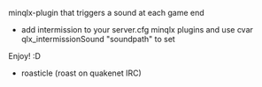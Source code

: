 minqlx-plugin that triggers a sound at each game end
- add intermission to your server.cfg minqlx plugins and use cvar qlx_intermissionSound "soundpath" to set

Enjoy! :D
- roasticle (roast on quakenet IRC)
